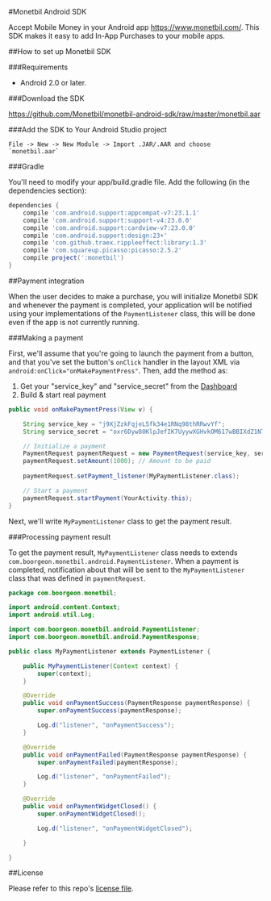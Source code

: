 #Monetbil Android SDK

Accept Mobile Money in your Android app https://www.monetbil.com/.
This SDK makes it easy to add In-App Purchases to your mobile apps.

##How to set up Monetbil SDK

###Requirements

*   Android 2.0 or later.

###Download the SDK

https://github.com/Monetbil/monetbil-android-sdk/raw/master/monetbil.aar

###Add the SDK to Your Android Studio project

```android
File -> New -> New Module -> Import .JAR/.AAR and choose `monetbil.aar`
```
###Gradle

You'll need to modify your app/build.gradle file. Add the following (in the dependencies section):

```gradle
dependencies {
    compile 'com.android.support:appcompat-v7:23.1.1'
    compile 'com.android.support:support-v4:23.0.0'
    compile 'com.android.support:cardview-v7:23.0.0'
    compile 'com.android.support:design:23+'
    compile 'com.github.traex.rippleeffect:library:1.3'
    compile 'com.squareup.picasso:picasso:2.5.2'
    compile project(':monetbil')
}
```

##Payment integration

When the user decides to make a purchase, you will initialize Monetbil SDK and whenever the payment is completed, your application will be notified using your implementations of the `PaymentListener` class, this will be done even if the app is not currently running.

###Making a payment

First, we'll assume that you're going to launch the payment from a button,
and that you've set the button's `onClick` handler in the layout XML via `android:onClick="onMakePaymentPress"`.
Then, add the method as:

1. Get your "service_key" and "service_secret" from the [Dashboard](https://www.monetbil.com/services)
2. Build & start real payment

```java
public void onMakePaymentPress(View v) {

    String service_key = "j9XjZzkFqjeL5fk34e1RNq98thRRwvYf";
    String service_secret = "oxr6Dyw80KlpJefIK7UyywXGHvkOM617wBBIXdZ1NTMWGZ9bSDyJmfX5oMI96204";

	// Initialize a payment
    PaymentRequest paymentRequest = new PaymentRequest(service_key, service_secret);
    paymentRequest.setAmount(1000); // Amount to be paid
	
    paymentRequest.setPayment_listener(MyPaymentListener.class);

	// Start a payment
    paymentRequest.startPayment(YourActivity.this);
}
```

Next, we'll write `MyPaymentListener` class to get the payment result.

###Processing payment result

To get the payment result, `MyPaymentListener` class needs to extends `com.boorgeon.monetbil.android.PaymentListener`. When a payment is completed, notification about that will be sent to the `MyPaymentListener` class that was defined in `paymentRequest`.

```java
package com.boorgeon.monetbil;

import android.content.Context;
import android.util.Log;

import com.boorgeon.monetbil.android.PaymentListener;
import com.boorgeon.monetbil.android.PaymentResponse;

public class MyPaymentListener extends PaymentListener {

    public MyPaymentListener(Context context) {
        super(context);
    }

    @Override
    public void onPaymentSuccess(PaymentResponse paymentResponse) {
        super.onPaymentSuccess(paymentResponse);

        Log.d("listener", "onPaymentSuccess");
    }

    @Override
    public void onPaymentFailed(PaymentResponse paymentResponse) {
        super.onPaymentFailed(paymentResponse);

        Log.d("listener", "onPaymentFailed");
    }

    @Override
    public void onPaymentWidgetClosed() {
        super.onPaymentWidgetClosed();

        Log.d("listener", "onPaymentWidgetClosed");

    }

}
```

##License

Please refer to this repo's [license file](LICENSE).